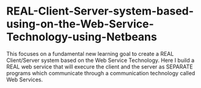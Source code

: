 # REAL-Client-Server-system-based-using-on-the-Web-Service-Technology-using-Netbeans

This focuses on a fundamental new learning goal to create a REAL Client/Server system based on the Web Service Technology.
Here I build a REAL web service that will execure the client and the server as SEPARATE programs which communicate through a communication technology called Web Services.
